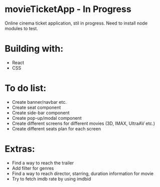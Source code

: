 # movieTicketApp - In Progress

Online cinema ticket application, stil in progress. Need to install node modules to test.

# Building with:
- React
- CSS

# To do list:
- Create banner/navbar etc.
- Create seat component
- Create side-bar component
- Create pop-up/modal component
- Create different screens for different movies (3D, IMAX, UltraAV etc.)
- Create different seats plan for each screen

# Extras:
- Find a way to reach the trailer
- Add filter for genres
- Find a way to reach director, starring, duration information for movie
- Try to fetch imdb rate by using imdbid
